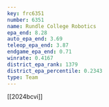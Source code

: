 ```yaml
---
key: frc6351
number: 6351
name: Rundle College Robotics
epa_end: 8.28
auto_epa_end: 3.69
teleop_epa_end: 3.87
endgame_epa_end: 0.71
winrate: 0.4167
district_epa_rank: 1379
district_epa_percentile: 0.2343
type: Team
---
```

[[2024bcvi]]
